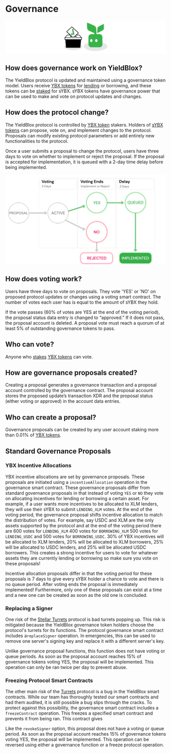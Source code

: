 # Governance

![](../.gitbook/assets/governance-header%20%281%29.svg)

## How does governance work on YieldBlox?

The YieldBlox protocol is updated and maintained using a governance token model. Users receive [YBX tokens](ybx-tokens/) for [lending](lending-borrowing/) or borrowing, and these tokens can be [staked](staking.md) for sYBX. sYBX tokens have governance power that can be used to make and vote on protocol updates and changes.

## How does the protocol change?

The YieldBlox protocol is controlled by [YBX token](ybx-tokens/) stakers. Holders of [sYBX tokens](staking.md#what-is-staking) can propose, vote on, and implement changes to the protocol. Proposals can modify existing protocol parameters or add entirely new functionalities to the protocol.

Once a user submits a proposal to change the protocol, users have three days to vote on whether to implement or reject the proposal. If the proposal is accepted for implementation, it is queued with a 2-day time delay before being implemented.

![](../.gitbook/assets/voting.svg)

## How does voting work?

Users have three days to vote on proposals. They vote 'YES' or 'NO' on proposed protocol updates or changes using a voting smart contract. The number of votes each user has is equal to the amount of sYBX they hold. 

If the vote passes \(60% of votes are YES at the end of the voting period\), the proposal status data entry is changed to “approved.” If it does not pass, the proposal account is deleted. A proposal vote must reach a quorum of at least 5% of outstanding governance tokens to pass.

## Who can vote?

Anyone who [stakes](staking.md) [YBX tokens](ybx-tokens/) can vote.

## How are governance proposals created?

Creating a proposal generates a governance transaction and a proposal account controlled by the governance contract. The proposal account stores the proposed update’s transaction XDR and the proposal status \(either voting or approved\) in the account data entries.

## Who can create a proposal?

Governance proposals can be created by any user account staking more than 0.01% of [YBX tokens](ybx-tokens/).

## Standard Governance Proposals

### YBX Incentive Allocations

YBX incentive allocations are set by governance proposals. These proposals are initiated using a `incentiveAllocation` operation in the governance smart contract. These governance proposals differ from standard governance proposals in that instead of voting `YES` or `NO` they vote on allocating incentives for lending or borrowing a certain asset. For example, if a user wants more incentives to be allocated to XLM lenders, they will use their sYBX to submit `LENDING_XLM` votes. At the end of the voting period, the governance proposal shifts incentive allocation to match the distribution of votes. For example, say USDC and XLM are the only assets supported by the protocol and at the end of the voting period there are 600 votes for `LENDING_XLM` 400 votes for `BORROWING_XLM` 500 votes for `LENDING_USDC` and 500 votes for `BORROWING_USDC`. 30% of YBX incentives will be allocated to XLM lenders, 20% will be allocated to XLM borrowers, 25% will be allocated to USDC lenders, and 25% will be allocated USDC borrowers. This creates a strong incentive for users to vote for whatever assets they are currently lending or borrowing so make sure you vote on these proposals!

Incentive allocation proposals differ in that the voting period for these proposals is 7 days to give every sYBX holder a chance to vote and there is no queue period. After voting ends the proposal is immediately implemented! Furthermore, only one of these proposals can exist at a time and a new one can be created as soon as the old one is concluded. 

### Replacing a Signer

One risk of the [Stellar Turrets](https://tss.stellar.org/) protocol is bad turrets popping up. This risk is mitigated because the YieldBlox governance token holders choose the protocol's turrets for its functions. The protocol governance smart contract includes a`replaceSigner` operation. In emergencies, this can be used to remove one server's signing key and replace it with a different server's key. 

Unlike governance proposal functions, this function does not have voting or queue periods. As soon as the proposal account reaches 15% of governance tokens voting YES, the proposal will be implemented. This operation can only be ran twice per day to prevent abuse.

### Freezing Protocol Smart Contracts

The other main risk of the [Turrets](https://tss.stellar.org/) protocol is a bug in the YieldBlox smart contracts. While our team has thoroughly tested our smart contracts and had them audited, it is still possible a bug slips through the cracks. To protect against this possibility, the governance smart contract includes a  `freezeContract` operation. This freezes a specified smart contract and prevents it from being ran. This contract gives 

Like the `revokeSigner` option, this proposal does not have a voting or queue period. As soon as the proposal account reaches 15% of governance tokens voting YES, the proposal will be implemented. This operation can be reversed using either a governance function or a freeze protocol operation.

